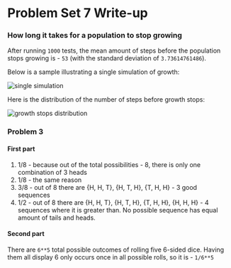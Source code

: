 Problem Set 7 Write-up
======================

### How long it takes for a population to stop growing

After running `1000` tests, the mean amount of steps before the population stops growing is - `53` (with the standard deviation of `3.73614761486`).

Below is a sample illustrating a single simulation of growth:

![single simulation](http://dl.dropbox.com/u/31042440/mit-ocw-600/unit-2/virus-growth-example.png)

Here is the distribution of the number of steps before growth stops:

![growth stops distribution](http://dl.dropbox.com/u/31042440/mit-ocw-600/unit-2/virus-growth-peak-distribution.png)

### Problem 3

#### First part

1. 1/8 - because out of the total possibilities - 8, there is only one combination of 3 heads
2. 1/8 - the same reason
3. 3/8 - out of 8 there are {H, H, T}, {H, T, H}, {T, H, H} - 3 good sequences
4. 1/2 - out of 8 there are {H, H, T}, {H, T, H}, {T, H, H}, {H, H, H} - 4 sequences where it is greater than. No possible sequence has equal amount of tails and heads.

#### Second part

There are `6**5` total possible outcomes of rolling five 6-sided dice. Having them all display 6 only occurs once in all possible rolls, so it is - `1/6**5`
